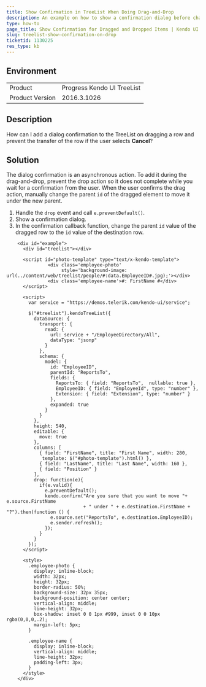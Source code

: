 ```yaml
---
title: Show Confirmation in TreeList When Doing Drag-and-Drop
description: An example on how to show a confirmation dialog before changing the position of a dropped row in the Kendo UI TreeList.
type: how-to
page_title: Show Confirmation for Dragged and Dropped Items | Kendo UI TreeList for jQuery
slug: treelist-show-confirmation-on-drop
ticketid: 1130225
res_type: kb
---
```


## Environment

<table>
	<tr>
		<td>Product</td>
		<td>Progress Kendo UI TreeList</td>
	</tr>
	<tr>
		<td>Product Version</td>
		<td>2016.3.1026</td>
	</tr>
</table>


## Description

How can I add a dialog confirmation to the TreeList on dragging a row and prevent the transfer of the row if the user selects **Cancel**?

## Solution

The dialog confirmation is an asynchronous action. To add it during the drag-and-drop, prevent the drop action so it does not complete while you wait for a confirmation from the user. When the user confirms the drag action, manually change the parent `id` of the dragged element to move it under the new parent.

1. Handle the `drop` event and call `e.preventDefault()`.
1. Show a confirmation dialog.
1. In the confirmation callback function, change the parent `id` value of the dragged row to the `id` value of the destination row.

```dojo
    <div id="example">
      <div id="treelist"></div>

      <script id="photo-template" type="text/x-kendo-template">
               <div class='employee-photo'
                    style='background-image: url(../content/web/treelist/people/#:data.EmployeeID#.jpg);'></div>
               <div class='employee-name'>#: FirstName #</div>
      </script>

      <script>
        var service = "https://demos.telerik.com/kendo-ui/service";

        $("#treelist").kendoTreeList({
          dataSource: {
            transport: {
              read: {
                url: service + "/EmployeeDirectory/All",
                dataType: "jsonp"
              }
            },
            schema: {
              model: {
                id: "EmployeeID",
                parentId: "ReportsTo",
                fields: {
                  ReportsTo: { field: "ReportsTo",  nullable: true },
                  EmployeeID: { field: "EmployeeId", type: "number" },
                  Extension: { field: "Extension", type: "number" }
                },
                expanded: true
              }
            }
          },
          height: 540,
          editable: {
            move: true
          },
          columns: [
            { field: "FirstName", title: "First Name", width: 280,
             template: $("#photo-template").html() },
            { field: "LastName", title: "Last Name", width: 160 },
            { field: "Position" }
          ],
          drop: function(e){
            if(e.valid){
              e.preventDefault();
              kendo.confirm("Are you sure that you want to move "+ e.source.FirstName
                            + " under " + e.destination.FirstName + "?").then(function () {
                e.source.set("ReportsTo", e.destination.EmployeeID);
                e.sender.refresh();
              });
            }
          }
        });
      </script>

      <style>
        .employee-photo {
          display: inline-block;
          width: 32px;
          height: 32px;
          border-radius: 50%;
          background-size: 32px 35px;
          background-position: center center;
          vertical-align: middle;
          line-height: 32px;
          box-shadow: inset 0 0 1px #999, inset 0 0 10px rgba(0,0,0,.2);
          margin-left: 5px;
        }

        .employee-name {
          display: inline-block;
          vertical-align: middle;
          line-height: 32px;
          padding-left: 3px;
        }
      </style>
    </div>
```
